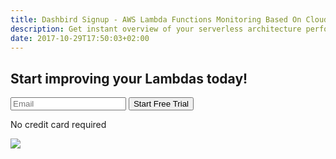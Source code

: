 ```yaml
---
title: Dashbird Signup - AWS Lambda Functions Monitoring Based On CloudWatch Logs
description: Get instant overview of your serverless architecture performance, find problems in your lambda functions and fix them in real-time. 
date: 2017-10-29T17:50:03+02:00
---
```


<section class="container-fluid dark-bg pt-5 pb-5">
  <div class="row justify-content-md-center">
    <div class="col-lg-10">
      <div class="row justify-content-md-center align-items-center">
        <div class="col-lg-6">
          <h2>Start improving your Lambdas today!</h2>
          <div class="pt-2 pr-5">
            <form name="trial-form">
              <label class="input-group">
                <input type="email" class="form-control cta-input mr-2" placeholder='Email' name="email" required>
                <button class="input-group-addon cta-btn cta-pink" id='signup' type="submit">Start Free Trial</button>
              </label>
            </form>
            <p class="text-center gray small">No credit card required</p>
          </div>
        </div>
        <div class="col-lg-4">
          <img src="/images/dashbird-illustration.svg">
        </div>
      </div>
    </div>
  </div>
</section>
